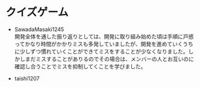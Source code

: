 # クイズゲーム
* SawadaMasaki1245  
    開発全体を通した振り返りとしては、開発に取り組み始めた頃は手順に戸惑ってかなり時間がかかりミスも多発していましたが、開発を進めていくうちに少しずつ慣れていくことができてミスをすることが少なくなりました。しかしまだミスすることがありるのでその場合は、メンバーの人とお互いのに確認し合うことでミスを抑制してくことを学びました。
      
* taishi1207
